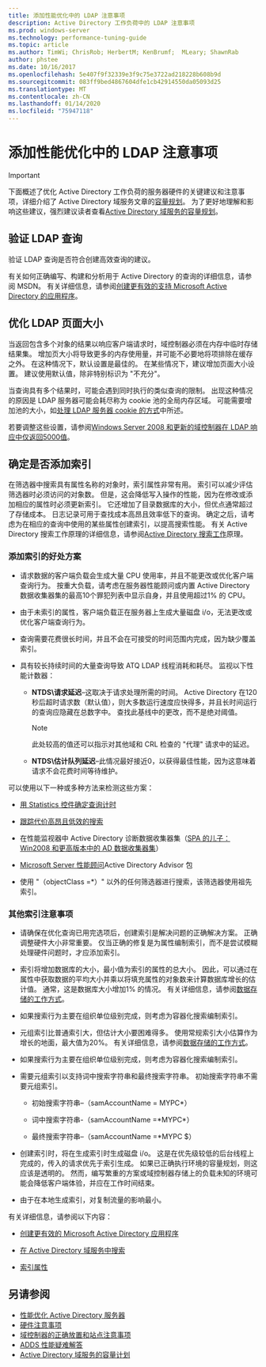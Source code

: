```yaml
---
title: 添加性能优化中的 LDAP 注意事项
description: Active Directory 工作负荷中的 LDAP 注意事项
ms.prod: windows-server
ms.technology: performance-tuning-guide
ms.topic: article
ms.author: TimWi; ChrisRob; HerbertM; KenBrumf;  MLeary; ShawnRab
author: phstee
ms.date: 10/16/2017
ms.openlocfilehash: 5e407f9f32339e3f9c75e3722ad218228b608b9d
ms.sourcegitcommit: 083ff9bed4867604dfe1cb42914550da05093d25
ms.translationtype: MT
ms.contentlocale: zh-CN
ms.lasthandoff: 01/14/2020
ms.locfileid: "75947118"
---
```

# <a name="ldap-considerations-in-adds-performance-tuning"></a>添加性能优化中的 LDAP 注意事项

> [!IMPORTANT]
> 下面概述了优化 Active Directory 工作负荷的服务器硬件的关键建议和注意事项，详细介绍了 Active Directory 域服务文章的[容量规划](https://go.microsoft.com/fwlink/?LinkId=324566)。 为了更好地理解和影响这些建议，强烈建议读者查看[Active Directory 域服务的容量规划](https://go.microsoft.com/fwlink/?LinkId=324566)。

## <a name="verify-ldap-queries"></a>验证 LDAP 查询

验证 LDAP 查询是否符合创建高效查询的建议。

有关如何正确编写、构建和分析用于 Active Directory 的查询的详细信息，请参阅 MSDN。 有关详细信息，请参阅[创建更有效的支持 Microsoft Active Directory 的应用程序](https://msdn.microsoft.com/library/ms808539.aspx)。

## <a name="optimize-ldap-page-sizes"></a>优化 LDAP 页面大小

当返回包含多个对象的结果以响应客户端请求时，域控制器必须在内存中临时存储结果集。 增加页大小将导致更多的内存使用量，并可能不必要地将项排除在缓存之外。 在这种情况下，默认设置是最佳的。 在某些情况下，建议增加页面大小设置。 建议使用默认值，除非特别标识为 "不充分"。

当查询具有多个结果时，可能会遇到同时执行的类似查询的限制。  出现这种情况的原因是 LDAP 服务器可能会耗尽称为 cookie 池的全局内存区域。  可能需要增加池的大小，如[处理 LDAP 服务器 cookie 的方式](https://technet.microsoft.com/windows-server-docs/identity/ad-ds/manage/how-ldap-server-cookies-are-handled)中所述。

若要调整这些设置，请参阅[Windows Server 2008 和更新的域控制器在 LDAP 响应中仅返回5000值](https://support.microsoft.com/kb/2009267)。

## <a name="determine-whether-to-add-indices"></a>确定是否添加索引

在筛选器中搜索具有属性名称的对象时，索引属性非常有用。 索引可以减少评估筛选器时必须访问的对象数。 但是，这会降低写入操作的性能，因为在修改或添加相应的属性时必须更新索引。 它还增加了目录数据库的大小，但优点通常超过了存储成本。 日志记录可用于查找成本高昂且效率低下的查询。 确定之后，请考虑为在相应的查询中使用的某些属性创建索引，以提高搜索性能。 有关 Active Directory 搜索工作原理的详细信息，请参阅[Active Directory 搜索工作](https://technet.microsoft.com/library/cc755809.aspx)原理。

### <a name="scenarios-that-benefit-in-adding-indices"></a>添加索引的好处方案

-   请求数据的客户端负载会生成大量 CPU 使用率，并且不能更改或优化客户端查询行为。 按重大负载，请考虑在服务器性能顾问或内置 Active Directory 数据收集器集的最高10个罪犯列表中显示自身，并且使用超过1% 的 CPU。

-   由于未索引的属性，客户端负载正在服务器上生成大量磁盘 i/o，无法更改或优化客户端查询行为。

-   查询需要花费很长时间，并且不会在可接受的时间范围内完成，因为缺少覆盖索引。

- 具有较长持续时间的大量查询导致 ATQ LDAP 线程消耗和耗尽。 监视以下性能计数器：

    - **NTDS\\请求延迟**–这取决于请求处理所需的时间。 Active Directory 在120秒后超时请求数（默认值），则大多数运行速度应快得多，并且长时间运行的查询应隐藏在总数字中。 查找此基线中的更改，而不是绝对阈值。

        > [!NOTE]
        > 此处较高的值还可以指示对其他域和 CRL 检查的 "代理" 请求中的延迟。

    - **NTDS\\估计队列延迟**–此情况最好接近0，以获得最佳性能，因为这意味着请求不会花费时间等待维护。

可以使用以下一种或多种方法来检测这些方案：

-   [用 Statistics 控件确定查询计时](https://msdn.microsoft.com/library/ms808539.aspx)

-   [跟踪代价高昂且低效的搜索](https://msdn.microsoft.com/library/ms808539.aspx)

-   在性能监视器中 Active Directory 诊断数据收集器集（[SPA 的儿子： Win2008 和更高版本中的 AD 数据收集器集](https://blogs.technet.com/b/askds/archive/2010/06/08/son-of-spa-ad-data-collector-sets-in-win2008-and-beyond.aspx)）

-   [Microsoft Server 性能顾问](../../../server-performance-advisor/microsoft-server-performance-advisor.md)Active Directory Advisor 包

-   使用 "（objectClass =\*）" 以外的任何筛选器进行搜索，该筛选器使用祖先索引。

### <a name="other-index-considerations"></a>其他索引注意事项

-   请确保在优化查询已用完选项后，创建索引是解决问题的正确解决方案。 正确调整硬件大小非常重要。 仅当正确的修复是为属性编制索引，而不是尝试模糊处理硬件问题时，才应添加索引。

-   索引将增加数据库的大小，最小值为索引的属性的总大小。 因此，可以通过在属性中获取数据的平均大小并乘以将填充属性的对象数来计算数据库增长的估计值。 通常，这是数据库大小增加1% 的情况。 有关详细信息，请参阅[数据存储的工作方式](https://technet.microsoft.com/library/cc772829.aspx)。

-   如果搜索行为主要在组织单位级别完成，则考虑为容器化搜索编制索引。

-   元组索引比普通索引大，但估计大小要困难得多。 使用常规索引大小估算作为增长的地面，最大值为20%。 有关详细信息，请参阅[数据存储的工作方式](https://technet.microsoft.com/library/cc772829.aspx)。

-   如果搜索行为主要在组织单位级别完成，则考虑为容器化搜索编制索引。

-   需要元组索引以支持词中搜索字符串和最终搜索字符串。 初始搜索字符串不需要元组索引。

    -   初始搜索字符串–（samAccountName = MYPC\*）

    -   词中搜索字符串-（samAccountName =\*MYPC\*）

    -   最终搜索字符串–（samAccountName =\*MYPC $）

-   创建索引时，将在生成索引时生成磁盘 i/o。 这是在优先级较低的后台线程上完成的，传入的请求优先于索引生成。 如果已正确执行环境的容量规划，则这应该是透明的。 然而，编写繁重的方案或域控制器存储上的负载未知的环境可能会降低客户端体验，并应在工作时间结束。

-   由于在本地生成索引，对复制流量的影响最小。

有关详细信息，请参阅以下内容：

-   [创建更有效的 Microsoft Active Directory 应用程序](https://msdn.microsoft.com/library/ms808539.aspx)

-   [在 Active Directory 域服务中搜索](https://msdn.microsoft.com/library/aa746427.aspx)

-   [索引属性](https://msdn.microsoft.com/library/windows/desktop/ms677112.aspx)

## <a name="see-also"></a>另请参阅

- [性能优化 Active Directory 服务器](index.md)
- [硬件注意事项](hardware-considerations.md)
- [域控制器的正确放置和站点注意事项](site-definition-considerations.md)
- [ADDS 性能疑难解答](troubleshoot.md) 
- [Active Directory 域服务的容量计划](https://go.microsoft.com/fwlink/?LinkId=324566)